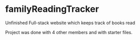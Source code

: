 # familyReadingTracker
Unfinished Full-stack website which keeps track of books read

Project was done with 4 other members and with starter files.
